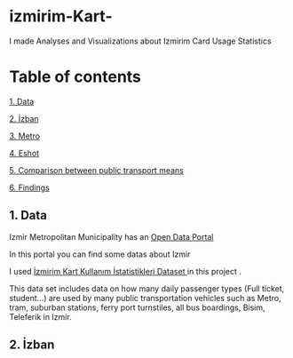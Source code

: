 # izmirim-Kart-
I made Analyses and Visualizations about Izmirim Card Usage Statistics

# Table of contents

<a href="#1">1. Data </a> 

<a href="#2">2. İzban </a> 

<a href="#3">3.  Metro </a>  

<a href="#4">4. Eshot </a> 

<a href="#5">5. Comparison between public transport means </a>

<a href="#6">6. Findings </a> 


<a id="1"></a>

## 1. Data

Izmir Metropolitan Municipality has an <a href="https://acikveri.bizizmir.com/">Open Data Portal </a>

In this portal you can find some datas about Izmir 

I used <a href="https://acikveri.bizizmir.com/tr/dataset/izmirim-kart-kullanim-istatistikleri">İzmirim Kart Kullanım İstatistikleri Dataset </a> in this project .

This data set includes data on how many daily passenger types (Full ticket, student...) are used by many public transportation vehicles such as Metro, tram, suburban stations, ferry port turnstiles, all bus boardings, Bisim, Teleferik in Izmir.


<a id="2"></a>

## 2. İzban

